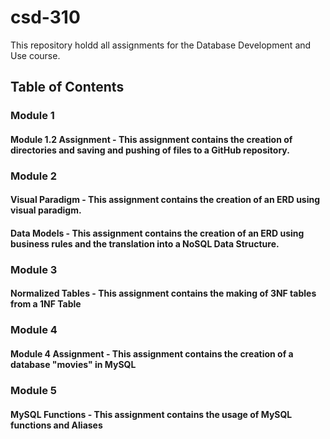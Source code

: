 # csd-310
This repository holdd all assignments for the Database Development and Use course.

## Table of Contents
### Module 1
#### Module 1.2 Assignment - This assignment contains the creation of directories and saving and pushing of files to a GitHub repository.

### Module 2
#### Visual Paradigm - This assignment contains the creation of an ERD using visual paradigm.
#### Data Models - This assignment contains the creation of an ERD using business rules and the translation into a NoSQL Data Structure.

### Module 3
#### Normalized Tables - This assignment contains the making of 3NF tables from a 1NF Table

### Module 4
#### Module 4 Assignment - This assignment contains the creation of a database "movies" in MySQL

### Module 5
#### MySQL Functions - This assignment contains the usage of MySQL functions and Aliases
